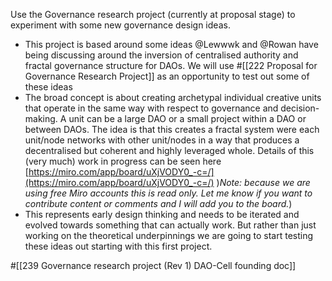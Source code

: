 Use the Governance research project (currently at proposal stage) to experiment with some new governance design ideas. 
- This project is based around some ideas @Lewwwk and @Rowan  have being discussing around the inversion of centralised authority and fractal governance structure for DAOs. We will use #[[222 Proposal for Governance Research Project]] as an opportunity to test out some of these ideas 
- The broad concept is about creating archetypal individual creative units that operate in the same way with respect to governance and decision-making. A unit can be a large DAO or a small project within a DAO or between DAOs. The idea is that this creates a fractal system were each unit/node networks with other unit/nodes in a way that produces a decentralised but coherent and highly leveraged whole. Details of this (very much) work in progress can be seen here [https://miro.com/app/board/uXjVODY0_-c=/](https://miro.com/app/board/uXjVODY0_-c=/)  )_Note: because we are using free Miro accounts this is read only. Let me know if you want to contribute content or comments and I will add you to the board._)
- This represents early design thinking and needs to be iterated and evolved towards something that can actually work. But rather than just working on the theoretical underpinnings we are going to start testing these ideas out starting with this first project. 

#[[239 Governance research project (Rev 1) DAO-Cell founding doc]] 